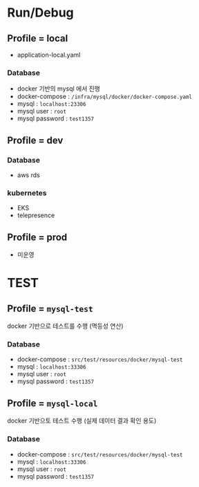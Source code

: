 # Run/Debug
## Profile = local
- application-local.yaml

### Database
- docker 기반의 mysql 에서 진행
- docker-compose : `/infra/mysql/docker/docker-compose.yaml`
- mysql : `localhost:23306`
- mysql user : `root`
- mysql password : `test1357`


## Profile = dev
### Database
- aws rds
### kubernetes
- EKS
- telepresence

## Profile = prod
- 미운영

# TEST
## Profile = `mysql-test`
docker 기반으로 테스트를 수행 (멱등성 연산)

### Database
- docker-compose : `src/test/resources/docker/mysql-test`
- mysql : `localhost:33306`
- mysql user : `root`
- mysql password : `test1357`


## Profile = `mysql-local`
docker 기반으토 테스트 수행 (실제 데이터 결과 확인 용도)

### Database
- docker-compose : `src/test/resources/docker/mysql-test`
- mysql : `localhost:33306`
- mysql user : `root`
- mysql password : `test1357`



